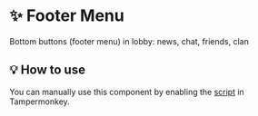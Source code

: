 # :sparkles: Footer Menu

Bottom buttons (footer menu) in lobby: news, chat, friends, clan

## :bulb: How to use

You can manually use this component by enabling the [script](https://raw.githubusercontent.com/Neutrxl/Themed/main/src/Lobby/FooterMenu/FooterMenu.user.js) in Tampermonkey.